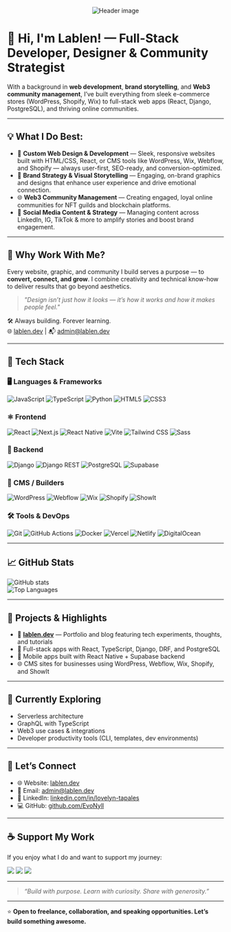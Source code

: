 <p align="center">
  <img src="https://media.licdn.com/dms/image/v2/D5616AQGrEneo4hhX0A/profile-displaybackgroundimage-shrink_350_1400/B56ZhNKOsVH0Ag-/0/1753641185657?e=1756944000&v=beta&t=5rmAHR9eV-b3HkeMgcgwwMP0pUjCikrQ206lFxUz8Sk" alt="Header image" />
</p>

# 👋 Hi, I'm Lablen! — Full-Stack Developer, Designer & Community Strategist

With a background in **web development**, **brand storytelling**, and **Web3 community management**, I’ve built everything from sleek e-commerce stores (WordPress, Shopify, Wix) to full-stack web apps (React, Django, PostgreSQL), and thriving online communities.

---

## 💡 What I Do Best:
- 🎨 **Custom Web Design & Development** — Sleek, responsive websites built with HTML/CSS, React, or CMS tools like WordPress, Wix, Webflow, and Shopify — always user-first, SEO-ready, and conversion-optimized.
- 🧠 **Brand Strategy & Visual Storytelling** — Engaging, on-brand graphics and designs that enhance user experience and drive emotional connection.
- 🌐 **Web3 Community Management** — Creating engaged, loyal online communities for NFT guilds and blockchain platforms.
- 📱 **Social Media Content & Strategy** — Managing content across LinkedIn, IG, TikTok & more to amplify stories and boost brand engagement.

---

## 💪 Why Work With Me?
Every website, graphic, and community I build serves a purpose — to **convert, connect, and grow**. I combine creativity and technical know-how to deliver results that go beyond aesthetics.

> *"Design isn’t just how it looks — it’s how it works and how it makes people feel."*


🛠️ Always building. Forever learning.  
🌐 [lablen.dev](https://www.lablen.dev/) | 📬 admin@lablen.dev

---

## 🚀 Tech Stack

### 🖥️ Languages & Frameworks
![JavaScript](https://img.shields.io/badge/JavaScript-F7DF1E?style=flat&logo=javascript&logoColor=black)
![TypeScript](https://img.shields.io/badge/TypeScript-3178C6?style=flat&logo=typescript&logoColor=white)
![Python](https://img.shields.io/badge/Python-3776AB?style=flat&logo=python&logoColor=white)
![HTML5](https://img.shields.io/badge/HTML5-E34F26?style=flat&logo=html5&logoColor=white)
![CSS3](https://img.shields.io/badge/CSS3-1572B6?style=flat&logo=css3&logoColor=white)

### ⚛️ Frontend
![React](https://img.shields.io/badge/React-20232A?style=flat&logo=react&logoColor=61DAFB)
![Next.js](https://img.shields.io/badge/Next.js-000000?style=flat&logo=nextdotjs&logoColor=white)
![React Native](https://img.shields.io/badge/React_Native-20232A?style=flat&logo=react&logoColor=61DAFB)
![Vite](https://img.shields.io/badge/Vite-646CFF?style=flat&logo=vite&logoColor=white)
![Tailwind CSS](https://img.shields.io/badge/Tailwind_CSS-06B6D4?style=flat&logo=tailwind-css&logoColor=white)
![Sass](https://img.shields.io/badge/Sass-CC6699?style=flat&logo=sass&logoColor=white)

### 🧰 Backend
![Django](https://img.shields.io/badge/Django-092E20?style=flat&logo=django&logoColor=white)
![Django REST](https://img.shields.io/badge/DRF-FF1709?style=flat&logo=django&logoColor=white)
![PostgreSQL](https://img.shields.io/badge/PostgreSQL-4169E1?style=flat&logo=postgresql&logoColor=white)
![Supabase](https://img.shields.io/badge/Supabase-3ECF8E?style=flat&logo=supabase&logoColor=white)

### 🧱 CMS / Builders
![WordPress](https://img.shields.io/badge/WordPress-21759B?style=flat&logo=wordpress&logoColor=white)
![Webflow](https://img.shields.io/badge/Webflow-4353FF?style=flat&logo=webflow&logoColor=white)
![Wix](https://img.shields.io/badge/Wix-333?style=flat&logo=wix&logoColor=white)
![Shopify](https://img.shields.io/badge/Shopify-7AB55C?style=flat&logo=shopify&logoColor=white)
![ShowIt](https://img.shields.io/badge/ShowIt-black?style=flat)

### 🛠 Tools & DevOps
![Git](https://img.shields.io/badge/Git-F05032?style=flat&logo=git&logoColor=white)
![GitHub Actions](https://img.shields.io/badge/GitHub_Actions-2088FF?style=flat&logo=github-actions&logoColor=white)
![Docker](https://img.shields.io/badge/Docker-2496ED?style=flat&logo=docker&logoColor=white)
![Vercel](https://img.shields.io/badge/Vercel-000000?style=flat&logo=vercel&logoColor=white)
![Netlify](https://img.shields.io/badge/Netlify-00C7B7?style=flat&logo=netlify&logoColor=white)
![DigitalOcean](https://img.shields.io/badge/DigitalOcean-0080FF?style=flat&logo=digitalocean&logoColor=white)

---

## 📈 GitHub Stats  
![GitHub stats](https://github-readme-stats.vercel.app/api?username=EvoNyll&show_icons=true&theme=radical)  
![Top Languages](https://github-readme-stats.vercel.app/api/top-langs/?username=EvoNyll&layout=compact&theme=radical)

---

## 📂 Projects & Highlights

- 🧠 **[lablen.dev](https://www.lablen.dev/)** — Portfolio and blog featuring tech experiments, thoughts, and tutorials  
- 💼 Full-stack apps with React, TypeScript, Django, DRF, and PostgreSQL  
- 📱 Mobile apps built with React Native + Supabase backend  
- 🌐 CMS sites for businesses using WordPress, Webflow, Wix, Shopify, and ShowIt

---

## 🌱 Currently Exploring
- Serverless architecture  
- GraphQL with TypeScript  
- Web3 use cases & integrations  
- Developer productivity tools (CLI, templates, dev environments)

---

## 🤝 Let’s Connect

- 🌐 Website: [lablen.dev](https://www.lablen.dev/)  
- 📧 Email: admin@lablen.dev
- 💼 LinkedIn: [linkedin.com/in/lovelyn-tapales](https://www.linkedin.com/in/lovelyn-tapales)  
- 💻 GitHub: [github.com/EvoNyll](https://github.com/EvoNyll)

---

## ☕ Support My Work

If you enjoy what I do and want to support my journey:

<p align="left">
  <a href="https://github.com/sponsors/EvoNyll"><img src="https://img.shields.io/badge/Sponsor-EvoNyll-FD0?style=for-the-badge&logo=github-sponsors" /></a>
  <a href="https://ko-fi.com/yourkofiusername"><img src="https://img.shields.io/badge/Ko--fi-Donate-29ABE0?style=for-the-badge&logo=ko-fi&logoColor=white" /></a>
  <a href="https://www.buymeacoffee.com/yourusername"><img src="https://img.shields.io/badge/Buy_Me_A_Coffee-Support_Me-FFDD00?style=for-the-badge&logo=buy-me-a-coffee&logoColor=black" /></a>
</p>

---

> *“Build with purpose. Learn with curiosity. Share with generosity.”*

---

⭐ **Open to freelance, collaboration, and speaking opportunities. Let’s build something awesome.**
